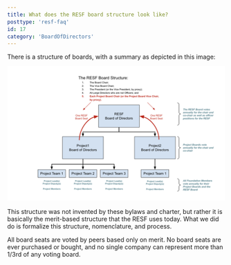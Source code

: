 ```yaml
---
title: What does the RESF board structure look like?
posttype: 'resf-faq'
id: 17
category: 'BoardOfDirectors'
---
```


There is a structure of boards, with a summary as depicted in this image:

![RESF Board Structure](../images/board-structure.png)

This structure was not invented by these bylaws and charter, but rather it is basically the merit-based structure that the RESF uses today. What we did do is formalize this structure, nomenclature, and process.

All board seats are voted by peers based only on merit. No board seats are ever purchased or bought, and no single company can represent more than 1/3rd of any voting board.